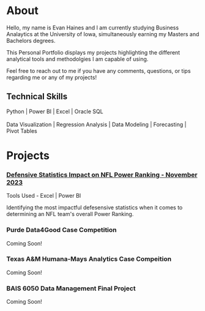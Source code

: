 # About
Hello, my name is Evan Haines and I am currently studying Business Analaytics at the University of Iowa, simultaneously earning my Masters and Bachelors degrees.

This Personal Portfolio displays my projects highlighting the different analytical tools and methodolgies I am capable of using.

Feel free to reach out to me if you have any comments, questions, or tips regarding me or any of my projects!


## Technical Skills
Python | Power BI | Excel | Oracle SQL <br /><br />
Data Visualization | Regression Analysis | Data Modeling | Forecasting | Pivot Tables


# Projects
### [Defensive Statistics Impact on NFL Power Ranking - November 2023](/pages/pages_nfl)
Tools Used - Excel | Power BI

Identifying the most impactful defesensive statistics when it comes to determining an NFL team's overall Power Ranking.

### Purde Data4Good Case Competition

Coming Soon!

### Texas A&M Humana-Mays Analytics Case Compeition

Coming Soon!

### BAIS 6050 Data Management Final Project

Coming Soon!
